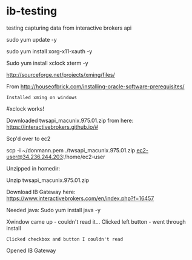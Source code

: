 # ib-testing
testing capturing data from interactive brokers api

sudo yum update -y

sudo yum install xorg-x11-xauth -y

Sudo yum install xclock xterm -y

http://sourceforge.net/projects/xming/files/

From <http://houseofbrick.com/installing-oracle-software-prerequisites/> 

	Installed xming on windows
	
#xclock works!

Downloaded twsapi_macunix.975.01.zip from here:
https://interactivebrokers.github.io/#

Scp'd over to ec2

scp -i ~/donmann.pem ./twsapi_macunix.975.01.zip ec2-user@34.236.244.203:/home/ec2-user

Unzipped in homedir:

Unzip twsapi_macunix.975.01.zip

Download IB Gateway here:
	https://www.interactivebrokers.com/en/index.php?f=16457
	
Needed java:
	Sudo yum install java -y
	
Xwindow came up - couldn't read it…
	Clicked left button - went through install
	
	Clicked checkbox and button I couldn't read
	
Opened IB Gateway
